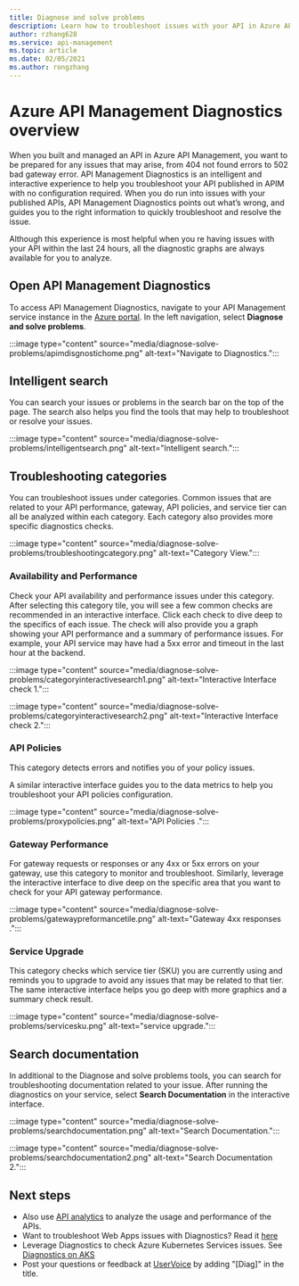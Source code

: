 ```yaml
---
title: Diagnose and solve problems
description: Learn how to troubleshoot issues with your API in Azure API Management with the Diagnostics and solve tool in the Azure portal. 
author: rzhang628
ms.service: api-management
ms.topic: article
ms.date: 02/05/2021
ms.author: rongzhang
---
```


# Azure API Management Diagnostics overview

When you built and managed an API in Azure API Management, you want to be prepared for any issues that may arise, from 404 not found errors to 502 bad gateway error. API Management Diagnostics is an intelligent and interactive experience to help you troubleshoot your API published in APIM with no configuration required. When you do run into issues with your published APIs, API Management Diagnostics points out what’s wrong, and guides you to the right information to quickly troubleshoot and resolve the issue.

Although this experience is most helpful when you re having issues with your API within the last 24 hours, all the diagnostic graphs are always available for you to analyze.

## Open API Management Diagnostics

To access API Management Diagnostics, navigate to your API Management service instance in the [Azure portal](https://portal.azure.com). In the left navigation, select **Diagnose and solve problems**.

:::image type="content" source="media/diagnose-solve-problems/apimdisgnostichome.png" alt-text="Navigate to Diagnostics.":::



## Intelligent search

You can search your issues or problems in the search bar on the top of the page. The search also helps you find the tools that may help to troubleshoot or resolve your issues. 

:::image type="content" source="media/diagnose-solve-problems/intelligentsearch.png" alt-text="Intelligent search.":::


## Troubleshooting categories

You can troubleshoot issues under categories. Common issues that are related to your API performance, gateway, API policies, and service tier can all be analyzed within each category. Each category also provides more specific diagnostics checks. 

:::image type="content" source="media/diagnose-solve-problems/troubleshootingcategory.png" alt-text="Category View.":::


### Availability and Performance

Check your API availability and performance issues under this category. After selecting this category tile, you will see a few common checks are recommended in an interactive interface. Click each check to dive deep to the specifics of each issue. The check will also provide you a graph showing your API performance and a summary of performance issues. For example, your API service may have had a 5xx error and timeout in the last hour at the backend. 

:::image type="content" source="media/diagnose-solve-problems/categoryinteractivesearch1.png" alt-text="Interactive Interface check 1.":::



:::image type="content" source="media/diagnose-solve-problems/categoryinteractivesearch2.png" alt-text="Interactive Interface check 2.":::

### API Policies

This category detects errors and notifies you of your policy issues. 

A similar interactive interface guides you to the data metrics to help you troubleshoot your API policies configuration.

:::image type="content" source="media/diagnose-solve-problems/proxypolicies.png" alt-text="API Policies .":::

### Gateway Performance 

For gateway requests or responses or any 4xx or 5xx errors on your gateway, use this category to monitor and troubleshoot. Similarly, leverage the interactive interface to dive deep on the specific area that you want to check for your API gateway performance. 

:::image type="content" source="media/diagnose-solve-problems/gatewaypreformancetile.png" alt-text="Gateway 4xx responses .":::

### Service Upgrade

This category checks which service tier (SKU) you are currently using and reminds you to upgrade to avoid any issues that may be related to that tier. The same interactive interface helps you go deep with more graphics and a summary check result. 

:::image type="content" source="media/diagnose-solve-problems/servicesku.png" alt-text="service upgrade.":::

## Search documentation

In additional to the Diagnose and solve problems tools, you can search for troubleshooting documentation related to your  issue. After running the diagnostics on your service, select **Search Documentation** in the interactive interface. 

 :::image type="content" source="media/diagnose-solve-problems/searchdocumentation.png" alt-text="Search Documentation.":::


 :::image type="content" source="media/diagnose-solve-problems/searchdocumentation2.png" alt-text="Search Documentation 2.":::


## Next steps

* Also use [API analytics](howto-use-analytics.md) to analyze the usage and performance of the APIs. 
* Want to troubleshoot Web Apps issues with Diagnostics? Read it [here](../app-service/overview-diagnostics.md)
* Leverage Diagnostics to check Azure Kubernetes Services issues. See [Diagnostics on AKS](../aks/concepts-diagnostics.md)
* Post your questions or feedback at [UserVoice](https://feedback.azure.com/forums/248703-api-management) by adding "[Diag]" in the title.